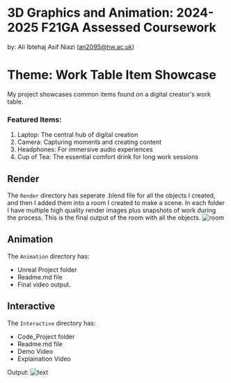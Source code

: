 # 3D Graphics and Animation: 2024-2025 F21GA Assessed Coursework
by: Ali Ibtehaj Asif Niazi (an2095@hw.ac.uk)
# Theme: Work Table Item Showcase
My project showcases common items found on a digital creator's work table.

### Featured Items:

1. Laptop: The central hub of digital creation
2. Camera: Capturing moments and creating content
3. Headphones: For immersive audio experiences
4. Cup of Tea: The essential comfort drink for long work sessions

## Render
The `Render` directory has seperate .blend file for all the objects I created, and then I added them into a room I created to make a scene. In each folder I have multiple high quality render images plus snapshots of work during the process. This is the final output of the room with all the objects.
![room](https://github.com/user-attachments/assets/f33dab30-0bd4-4ce8-b782-d446bc28de6d)

## Animation
The `Animation` directory has:
- Unreal Project folder
- Readme.md file
- Final video output.

## Interactive
The `Interactive` directory has:
- Code_Project folder
- Readme.md file
- Demo Video
- Explaination Video

Output:
![text](/Interactive/Incremental%20Work/demo.gif)
